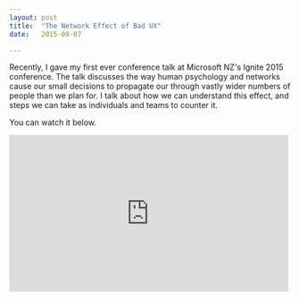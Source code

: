```yaml
---
layout: post
title:  "The Network Effect of Bad UX"
date:   2015-09-07

---
```


Recently, I gave my first ever conference talk at Microsoft NZ's Ignite 2015 conference. The talk discusses the way human psychology and networks cause our small decisions to propagate our through vastly wider numbers of people than we plan for. I talk about how we can understand this effect, and steps we can take as individuals and teams to counter it.

You can watch it below.

<iframe src="https://player.vimeo.com/video/138378373" width="500" height="281" frameborder="0" webkitallowfullscreen mozallowfullscreen allowfullscreen></iframe>